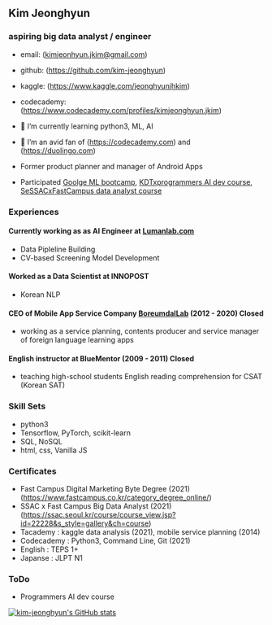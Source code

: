 ## Kim Jeonghyun
### aspiring big data analyst / engineer

- email: (kimjeonhyun.jkim@gmail.com)
- github: (https://github.com/kim-jeonghyun)
- kaggle: (https://www.kaggle.com/jeonghyunjhkim)
- codecademy: (https://www.codecademy.com/profiles/kimjeonghyun.jkim)


- 🌱 I’m currently learning python3, ML, AI
- 👯 I’m an avid fan of (https://codecademy.com) and (https://duolingo.com)
- Former product planner and manager of Android Apps 
- Participated [Goolge ML bootcamp](https://rsvp.withgoogle.com/events/google-machine-learning-bootcamp_84589b), [KDTxprogrammers AI dev course](https://school.programmers.co.kr/learn/courses/14620), [SeSSACxFastCampus data analyst course](https://sesac.seoul.kr/course/active/detail.do?courseActiveSeq=1454&srchCategoryTypeCd=&courseMasterSeq=257&currentMenuId=900002001)

### Experiences

#### Currently working as as AI Engineer at [Lumanlab.com](https://www.lumanlab.com/)
- Data Pipleline Building
- CV-based Screening Model Development

#### Worked as a Data Scientist at INNOPOST

- Korean NLP

#### CEO of Mobile App Service Company [BoreumdalLab](https://play.google.com/store/apps/dev?id=4668137433251011654) (2012 - 2020) Closed

- working as a service planning, contents producer and service manager of foreign language learning apps

#### English instructor at BlueMentor (2009 - 2011) Closed

- teaching high-school students English reading comprehension for CSAT (Korean SAT)

### Skill Sets
- python3
- Tensorflow, PyTorch, scikit-learn
- SQL, NoSQL
- html, css, Vanilla JS

### Certificates
- Fast Campus Digital Marketing Byte Degree (2021) (https://www.fastcampus.co.kr/category_degree_online/)
- SSAC x Fast Campus Big Data Analyst (2021) (https://ssac.seoul.kr/course/course_view.jsp?id=22228&s_style=gallery&ch=course)
- Tacademy : kaggle data analysis (2021), mobile service planning (2014)
- Codecademy : Python3, Command Line, Git (2021)
- English : TEPS 1+ 
- Japanse : JLPT N1 

### ToDo
- Programmers AI dev course

[![kim-jeonghyun's GitHub stats](https://github-readme-stats.vercel.app/api?username=kim-jeonghyun&count_private=true)](https://github.com/anuraghazra/github-readme-stats)
